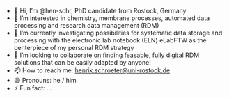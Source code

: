 - 👋 Hi, I’m @hen-schr, PhD candidate from Rostock, Germany
- 👀 I’m interested in chemistry, membrane processes, automated data processing and research data management (RDM)
- 🌱 I’m currently investigating possibilities for systematic data storage and processing with the electronic lab notebook (ELN) eLabFTW as the centerpiece of my personal RDM strategy
- 💞️ I’m looking to collaborate on finding feasable, fully digital RDM solutions that can be easily adapted by anyone!
- 📫 How to reach me: henrik.schroeter@uni-rostock.de
- 😄 Pronouns: he / him
- ⚡ Fun fact: ...

<!---
hen-schr/hen-schr is a ✨ special ✨ repository because its `README.md` (this file) appears on your GitHub profile.
You can click the Preview link to take a look at your changes.
--->

